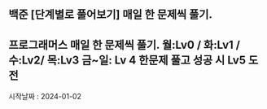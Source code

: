 백준 [단계별로 풀어보기] 매일 한 문제씩 풀기.
----------------------------------------------------------------------
프로그래머스 매일 한 문제씩 풀기.
월:Lv0 / 화:Lv1 / 수:Lv2/ 목:Lv3
금~일: Lv 4 한문제 풀고 성공 시 Lv5 도전
----------------------------------------------------------------------
시작날짜 : 2024-01-02
